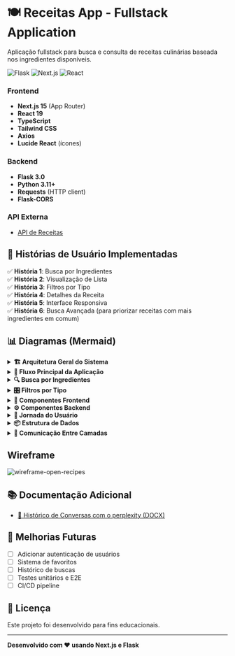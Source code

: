 # 🍽️ Receitas App - Fullstack Application

Aplicação fullstack para busca e consulta de receitas culinárias baseada nos ingredientes disponíveis.

![Flask](https://img.shields.io/badge/Flask-000000?style=for-the-badge&logo=Flask&logoColor=white)
![Next.js](https://img.shields.io/badge/next.js-000000?style=for-the-badge&logo=nextdotjs&logoColor=white)
![React](https://img.shields.io/badge/-ReactJs-61DAFB?logo=react&logoColor=white&style=for-the-badge) 

### Frontend
- **Next.js 15** (App Router)
- **React 19**
- **TypeScript**
- **Tailwind CSS**
- **Axios**
- **Lucide React** (ícones)

### Backend
- **Flask 3.0**
- **Python 3.11+**
- **Requests** (HTTP client)
- **Flask-CORS**

### API Externa
- [API de Receitas](https://api-receitas-pi.vercel.app)

## 👥 Histórias de Usuário Implementadas

✅ **História 1**: Busca por Ingredientes  
✅ **História 2**: Visualização de Lista  
✅ **História 3**: Filtros por Tipo  
✅ **História 4**: Detalhes da Receita  
✅ **História 5**: Interface Responsiva  
✅ **História 6**: Busca Avançada (para priorizar receitas com mais ingredientes em comum)  

## 📊 Diagramas (Mermaid)

<details>
<summary><b>🏗️ Arquitetura Geral do Sistema</b></summary>

```mermaid
flowchart LR
    U((👤 Usuário))
    
    subgraph Frontend["🎨 Frontend - Next.js"]
        UI[Interface React]
        API[API Client]
    end
    
    subgraph Backend["⚙️ Backend - Flask"]
        Routes[Rotas]
        Service[Serviços]
    end
    
    DB[(🗄️ API Externa)]
    
    U -->|Interage| UI
    UI -->|HTTP| API
    API -->|REST| Routes
    Routes --> Service
    Service -->|Consulta| DB
    
    style U fill:#FFD700,stroke:#333,stroke-width:3px
    style Frontend fill:#E3F2FD,stroke:#1976D2,stroke-width:2px
    style Backend fill:#FFF3E0,stroke:#F57C00,stroke-width:2px
    style DB fill:#F3E5F5,stroke:#7B1FA2,stroke-width:2px
```

</details>

<details>
<summary><b>🔄 Fluxo Principal da Aplicação</b></summary>

```mermaid
flowchart TD
    A([🚀 Início]) --> B[Carrega Página]
    B --> C[Busca Receitas]
    C --> D{Sucesso?}
    D -->|✅ Sim| E[Exibe Receitas]
    D -->|❌ Não| F[Mostra Erro]
    E --> G([✨ Fim])
    F --> G
    
    style A fill:#4CAF50,stroke:#2E7D32,stroke-width:3px,color:#fff
    style E fill:#4CAF50,stroke:#2E7D32,stroke-width:2px,color:#fff
    style F fill:#F44336,stroke:#C62828,stroke-width:2px,color:#fff
    style G fill:#2196F3,stroke:#1565C0,stroke-width:3px,color:#fff
    style D fill:#FF9800,stroke:#E65100,stroke-width:2px
```

</details>

<details>
<summary><b>🔍 Busca por Ingredientes</b></summary>

```mermaid
sequenceDiagram
    autonumber
    actor 👤 as Usuário
    participant 🔍 as SearchBar
    participant ⚡ as Hook
    participant 🌐 as Backend
    participant 💾 as API
    
    👤->>🔍: Digite ingredientes
    🔍->>⚡: Enviar busca
    activate ⚡
    ⚡->>🌐: GET /buscar
    activate 🌐
    🌐->>💾: Consulta dados
    activate 💾
    💾-->>🌐: Resultados
    deactivate 💾
    🌐->>🌐: Calcula match_score
    🌐-->>⚡: Lista ordenada
    deactivate 🌐
    ⚡->>⚡: Atualiza estado
    ⚡-->>👤: Mostra receitas
    deactivate ⚡
    
    Note over 🌐,💾: Consolida múltiplas<br/>requisições
```

</details>

<details>
<summary><b>🎛️ Filtros por Tipo</b></summary>

```mermaid
flowchart LR
    A[👤 Clica Filtro] --> B{Qual?}
    B -->|🍰 Doce| C[Filtra Doce]
    B -->|🍕 Salgado| D[Filtra Salgado]
    B -->|🍜 Agridoce| E[Filtra Agridoce]
    B -->|📋 Todas| F[Remove Filtro]
    
    C --> G[📡 Backend]
    D --> G
    E --> G
    F --> G
    
    G --> H[✨ Atualiza Lista]
    
    style A fill:#FFD700,stroke:#F57C00,stroke-width:2px
    style B fill:#FF9800,stroke:#E65100,stroke-width:2px
    style H fill:#4CAF50,stroke:#2E7D32,stroke-width:2px,color:#fff
    style G fill:#2196F3,stroke:#1565C0,stroke-width:2px,color:#fff
```

</details>

<details>
<summary><b>🧩 Componentes Frontend</b></summary>

```mermaid
graph TD
    A[📱 Page] --> B[🎯 Header]
    A --> C[🔍 SearchBar]
    A --> D[🎛️ FilterBar]
    A --> E[📋 RecipeList]
    A --> F[⚡ useReceitas]
    
    E --> G[🍽️ RecipeCard]
    F --> H[🌐 API Service]
    
    style A fill:#2196F3,stroke:#1565C0,stroke-width:3px,color:#fff
    style F fill:#4CAF50,stroke:#2E7D32,stroke-width:2px,color:#fff
    style H fill:#FF9800,stroke:#E65100,stroke-width:2px,color:#fff
    style G fill:#FFD700,stroke:#F57C00,stroke-width:2px
```

</details>

<details>
<summary><b>⚙️ Componentes Backend</b></summary>

```mermaid
graph TD
    A[⚙️ Flask App] --> B[🛣️ Routes]
    B --> C[💼 APIService]
    C --> D[🌐 API Externa]
    
    B --> E[🛡️ Error Handler]
    C --> F[📝 Logger]
    
    style A fill:#FF9800,stroke:#E65100,stroke-width:3px,color:#fff
    style C fill:#4CAF50,stroke:#2E7D32,stroke-width:2px,color:#fff
    style D fill:#9C27B0,stroke:#6A1B9A,stroke-width:2px,color:#fff
    style E fill:#F44336,stroke:#C62828,stroke-width:2px,color:#fff
```

</details>

<details>
<summary><b>🎯 Jornada do Usuário</b></summary>

```mermaid
journey
    title 🎯 Jornada: Encontrar Receita
    section Entrada
        Abrir app: 5: Usuário
        Ver interface: 4: Usuário
    section Busca
        Digitar ingredientes: 5: Usuário
        Pesquisar: 5: Usuário
        Ver resultados: 5: Usuário
    section Decisão
        Escolher receita: 5: Usuário
        Ler detalhes: 5: Usuário
        Fazer receita: 5: Usuário
```

</details>

<details>
<summary><b>📦 Estrutura de Dados</b></summary>

```mermaid
erDiagram
    RECEITA ||--o{ INGREDIENTE : contém
    RECEITA {
        int id
        string nome
        string tipo
        int match_score
    }
    INGREDIENTE {
        int id
        array nomes
        int receita_id
    }
    RESPONSE ||--|{ RECEITA : inclui
    RESPONSE {
        array data
        object meta
    }
```

</details>

<details>
<summary><b>🔄 Comunicação Entre Camadas</b></summary>

```mermaid
sequenceDiagram
    participant 👤 as User
    participant 🎨 as UI
    participant ⚡ as Hook
    participant 🌐 as API
    
    👤->>🎨: Interação
    🎨->>⚡: Ação
    activate ⚡
    ⚡->>🌐: Request
    activate 🌐
    🌐-->>⚡: Response
    deactivate 🌐
    ⚡->>⚡: Update
    ⚡-->>🎨: Render
    deactivate ⚡
    🎨-->>👤: Resultado
```

</details>

## Wireframe
![wireframe-open-recipes](https://github.com/user-attachments/assets/31246852-e8aa-4ef5-a280-d6aed9c2b863)

## 📚 Documentação Adicional
- [📄 Histórico de Conversas com o perplexity (DOCX)](docs/historico_perplexity.docx)

## 🔧 Melhorias Futuras

- [ ] Adicionar autenticação de usuários
- [ ] Sistema de favoritos
- [ ] Histórico de buscas
- [ ] Testes unitários e E2E
- [ ] CI/CD pipeline

## 📄 Licença

Este projeto foi desenvolvido para fins educacionais.

***

**Desenvolvido com ❤️ usando Next.js e Flask**
```